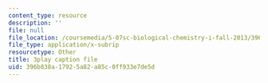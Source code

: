 ```yaml
---
content_type: resource
description: ''
file: null
file_location: /coursemedia/5-07sc-biological-chemistry-i-fall-2013/396b838a17925a82a85c0ff933e7de5d_6c1jkgSynrI.vtt
file_type: application/x-subrip
resourcetype: Other
title: 3play caption file
uid: 396b838a-1792-5a82-a85c-0ff933e7de5d
---
```

